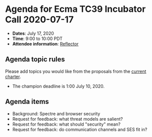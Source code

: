 # Agenda for Ecma TC39 Incubator Call 2020-07-17

- **Dates**: July 17, 2020
- **Time**: 9:00 to 10:00 PDT
- **Attendee information**: [Reflector](https://github.com/tc39/Reflector/issues/308)

## Agenda topic rules

Please add topics you would like from the proposals from the [current charter](https://github.com/tc39/incubator-agendas/issues/5).

- The champion deadline is 1:00 July 10, 2020.

## Agenda items

* Background: Spectre and browser security
* Request for feedback: what threat models are salient?
* Request for feedback: what should "security" mean?
* Request for feedback: do communication channels and SES fit in?
